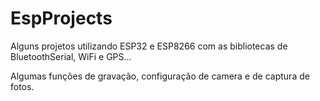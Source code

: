 # EspProjects

Alguns projetos utilizando ESP32 e ESP8266 com as bibliotecas de BluetoothSerial, WiFi e GPS...

Algumas funções de gravação, configuração de camera e de captura de fotos.
 
